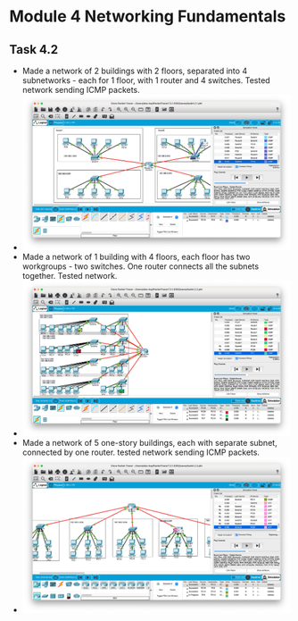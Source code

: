 # Module 4 Networking Fundamentals

## Task 4.2

* Made a network of 2 buildings with 2 floors, separated into 4 subnetworks - each for 1 floor, with 1 router and 4 switches. Tested network sending ICMP packets.
* ![Screenshot 1](https://github.com/alex-kay/DevOps_online_Kharkiv_2020Q42021Q1/blob/master/m4/task4.2/Screenshots/Screenshot%202020-12-25%20at%2011.10.33.jpg)
* Made a network of 1 building with 4 floors, each floor has two workgroups - two switches. One router connects all the subnets together. Tested network.
* ![Screenshot 2](https://github.com/alex-kay/DevOps_online_Kharkiv_2020Q42021Q1/blob/master/m4/task4.2/Screenshots/Screenshot%202021-01-03%20at%2020.36.47.jpg)
* Made a network of 5 one-story buildings, each with separate subnet, connected by one router. tested network sending ICMP packets.
* ![Screenshot 3](https://github.com/alex-kay/DevOps_online_Kharkiv_2020Q42021Q1/blob/master/m4/task4.2/Screenshots/Screenshot%202021-01-03%20at%2019.25.22.jpg)
  